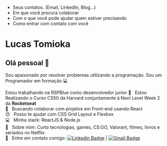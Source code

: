 
- Seus contatos. (Email, LinkedIn, Blog...)
- Em que você procura colaborar
- Com o que você pode ajudar quem estiver precisando
- Como entrar com contato com você

# Lucas Tomioka

## Olá pessoal 👋
Sou apaixonado por resolver problemas utilizando a programação.
Sou um Programador em formação :computer:

Estou trabalhando na RSPBlue como desenvolvedor junior
 :rocket:  &nbsp; Estou Realizando o Curso CS50 da Harvard conjuntamente à Next Level Week 2 da **Rocketseat**
 <br/> :purple_heart: &nbsp; Buscando colaborar com projetos em Front-end usando React
 <br/> :blush: &nbsp; Posso te ajudar com CSS Grid Layout e Flexbox
 <br/> :computer: &nbsp; Minha stack: ReactJS & Node.js
 <br/> 💬  &nbsp; Sobre mim: Curto tecnologias, games, CS:GO, Valorant, filmes, livros e seriados no Netflix
 <br/> :email: &nbsp; Entre em contato comigo: [![Linkedin Badge](https://img.shields.io/badge/-LucasTomioka-blue?style=flat-square&logo=Linkedin&logoColor=white&link=https://www.linkedin.com/in/lucas-tomioka-048772157//)](https://www.linkedin.com/in/lucas-tomioka-048772157/) 
| 
[![Gmail Badge](https://img.shields.io/badge/-lucastomioka1910@gmail.com-c14438?style=flat-square&logo=Gmail&logoColor=white&link=mailto:tgmarinho@gmail.com)](mailto:tgmarinho@gmail.com)
